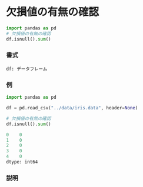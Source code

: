 # 欠損値の有無の確認

```python
import pandas as pd
# 欠損値の有無の確認
df.isnull().sum()
```

### 書式

	df: データフレーム

### 例

```python
import pandas as pd

df = pd.read_csv("../data/iris.data", header=None)

# 欠損値の有無の確認
df.isnull().sum()
```

```python
0    0
1    0
2    0
3    0
4    0
dtype: int64
```

### 説明

